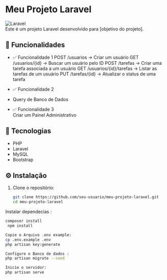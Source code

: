 # Meu Projeto Laravel

![Laravel](https://img.shields.io/badge/Laravel-12.x-red)  
Este é um projeto Laravel desenvolvido para [objetivo do projeto].  

## 📌 Funcionalidades  
- ✅ Funcionalidade 1
POST /usuarios → Criar um usuário
GET /usuarios/{id} → Buscar um usuário pelo ID
POST /tarefas → Criar uma tarefa associada a um usuário
GET /usuarios/{id}/tarefas → Listar as tarefas de um usuário
PUT /tarefas/{id} → Atualizar o status de uma tarefa

- ✅ Funcionalidade 2
- Query de Banco de Dados

- ✅ Funcionalidade 3  
Criar um Painel Administrativo


## 🚀 Tecnologias  
- PHP  
- Laravel  
- MySQL  
- Bootstrap

## ⚙️ Instalação  
1. Clone o repositório:  
   ```sh
   git clone https://github.com/seu-usuario/meu-projeto-laravel.git
   cd meu-projeto-laravel


Instalar dependecias :
  ```sh
 composer install
   npm install

Copie o Arquivo .env example:
cp .env.example .env
php artisan key:generate

Configure o Banco de dados : 
php artisan migrate --seed

Inicie o servidor:
php artisan serve





